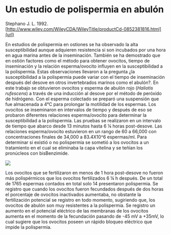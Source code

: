 
# Un estudio de polispermia en abulón
Stephano J. L. 1992.
[http://www.wiley.com/WileyCDA/WileyTitle/productCd-0852381816.html](url)

En estudios de polispermia en ostiones se ha observado la alta susceptibilidad aunque adquieren resistencia si son incubados por una hora en agua marina antes de la inseminación. También se ha demostrado que en ostión factores como el método para obtener ovocitos, tiempo de inseminación y la relación esperma/ovocito influyen en la susceptibilidad a la polispermia. Estas observaciones llevaron a la pregunta ¿la susceptibilidad a la polispermia puede variar con el tiempo de inseminación después del desove en otros invertebrados marinos como el abulón?. En este trabajo se obtuvieron ovocitos y esperma de abulón rojo (*Haliotis rufescens*) a través de una inducción al desove por el método de peróxido de hidrógeno. Con el esperma colectado se preparó una suspensión que fue almacenada a 4°C para prolongar la motilidad de los espermas. Los ovocitos se inseminaron en intervalos de tiempo y después de eso se probaron diferentes relaciones esperma/ovocito para determinar la susceptibilidad a la polispermia. Las pruebas se realizaron en un intervalo de tiempo que abarco desde 13 minutos hasta 6 ¼ horas post-desove. Las relaciones esperma/ovocito estuvieron en un rango de 60 a 66,000 con concentraciones finales de 34,000 a 83.4X10^6 espermas/ml.  Para determinar si existió o no polispermia se sometió a los ovocitos a un tratamiento en el cual se eliminaba la capa vitelina y se teñían los pronúcleos con bisBenzimide.

<img src="http://www.cer.com.gt/images/pronucleolucinda.jpg">



Los ovocitos que se fertilizaron en menos de 1 hora post-desove no fueron más polispérmicos que los ovocitos fertilizados 6 ¼ h después. De un total de 1765 espermas contados en total solo 14 presentaron polispermia. Se registro que cuando los ovocitos fueron fecundados después de dos horas el porcentaje de ovocitos inactivados aumentaba, no obstante la fertilización potencial se registro en todo momento, sugiriendo que, los ovocitos de abulón son muy resistentes a la polispermia. Se registro un aumento en el potencial eléctrico de las membranas de los ovocitos aumenta en el momento de la fecundación pasando de -45 mV a +35mV, lo cual sugiere que los ovocitos poseen un rápido bloqueo eléctrico que impide la polispermia.
